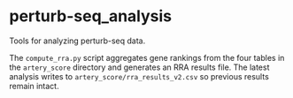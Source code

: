 # perturb-seq_analysis
Tools for analyzing perturb-seq data.

The `compute_rra.py` script aggregates gene rankings from the four tables in the
`artery_score` directory and generates an RRA results file. The latest analysis
writes to `artery_score/rra_results_v2.csv` so previous results remain intact.
